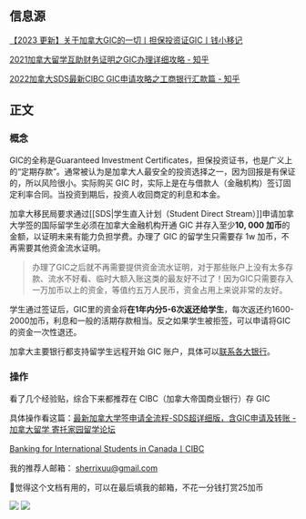 ## 信息源

[【2023 更新】关于加拿大GIC的一切丨担保投资证GIC丨钱小移记](https://qianxiaoyi.com/gic/)

[2021加拿大留学互助财务证明之GIC办理详细攻略 - 知乎](https://zhuanlan.zhihu.com/p/370553326?utm_source=wechat_session&utm_medium=social&s_r=0&utm_id=0)

[2022加拿大SDS最新CIBC GIC申请攻略之工商银行汇款篇 - 知乎](https://zhuanlan.zhihu.com/p/566223856?utm_id=0&utm_source=wechat_session&utm_medium=social&s_r=0)

## 正文

### 概念


GIC的全称是Guaranteed Investment Certificates，担保投资证书，也是广义上的“定期存款”。通常被认为是加拿大人最安全的投资选择之一，因为回报是有保证的，所以风险很小。实际购买 GIC 时，实际上是在与借款人（金融机构）签订固定利率合同。当投资到期后，投资人收回商定的利息和本金。


加拿大移民局要求通过[[SDS|学生直入计划（Student Direct Stream）]]申请加拿大学签的国际留学生必须在加拿大金融机构开通 GIC 并存入至少**10, 000 加币**的金额，以证明未来有能力负担学费。办理了 GIC 的留学生只需要存 1w 加币，不再需要其他资金流水证明。

>办理了GIC之后就不再需要提供资金流水证明，对于那些账户上没有太多存款、流水不好看、临时大额入账这类的最友好不过了！因为GIC只需要存入一万加币以上的资金，等值约五万人民币，资金占用上来说非常的友好。

学生通过签证后，GIC里的资金将**在1年内分5-6次返还给学生**，每次返还约1600-2000加币，利息和一般的活期存款相当。反之如果学生被拒签，可以申请将GIC的资金一次性退还。

加拿大主要银行都支持留学生远程开始 GIC 账户，具体可以[联系各大银行](https://qianxiaoyi.com/canada-bank-chinese/)。

### 操作

看了几个经验贴，综合下来都推荐在 CIBC（加拿大帝国商业银行）存 GIC

具体操作看这篇：[最新加拿大学签申请全流程-SDS超详细版，含GIC申请及转账 - 加拿大留学 寄托家园留学论坛](https://bbs.gter.net/thread-2507913-1-1.html)

[Banking for International Students in Canada丨CIBC](https://www.cibc.com/en/special-offers/international-student-gic.html)

我的推荐人邮箱： sherrixuu@gmail.com

🥺觉得这个文档有用的，可以在最后填我的邮箱，不花一分钱打赏25加币

![](https://picture-guan.oss-cn-hangzhou.aliyuncs.com/20230227150750.png)
![](https://picture-guan.oss-cn-hangzhou.aliyuncs.com/20230227150914.png)